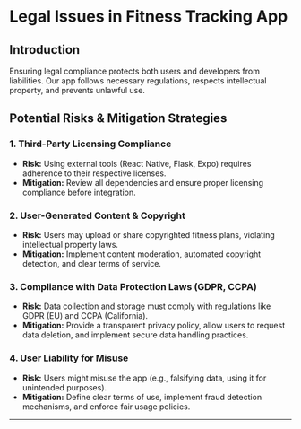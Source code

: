 # Legal Issues in Fitness Tracking App

## Introduction
Ensuring legal compliance protects both users and developers from liabilities. Our app follows necessary regulations, respects intellectual property, and prevents unlawful use.

## Potential Risks & Mitigation Strategies

### 1. Third-Party Licensing Compliance
- **Risk:** Using external tools (React Native, Flask, Expo) requires adherence to their respective licenses.
- **Mitigation:** Review all dependencies and ensure proper licensing compliance before integration.

### 2. User-Generated Content & Copyright
- **Risk:** Users may upload or share copyrighted fitness plans, violating intellectual property laws.
- **Mitigation:** Implement content moderation, automated copyright detection, and clear terms of service.

### 3. Compliance with Data Protection Laws (GDPR, CCPA)
- **Risk:** Data collection and storage must comply with regulations like GDPR (EU) and CCPA (California).
- **Mitigation:** Provide a transparent privacy policy, allow users to request data deletion, and implement secure data handling practices.

### 4. User Liability for Misuse
- **Risk:** Users might misuse the app (e.g., falsifying data, using it for unintended purposes).
- **Mitigation:** Define clear terms of use, implement fraud detection mechanisms, and enforce fair usage policies.

---
